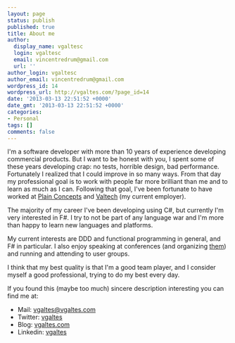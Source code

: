 ```yaml
---
layout: page
status: publish
published: true
title: About me
author:
  display_name: vgaltesc
  login: vgaltesc
  email: vincentredrum@gmail.com
  url: ''
author_login: vgaltesc
author_email: vincentredrum@gmail.com
wordpress_id: 14
wordpress_url: http://vgaltes.com/?page_id=14
date: '2013-03-13 22:51:52 +0000'
date_gmt: '2013-03-13 22:51:52 +0000'
categories:
- Personal
tags: []
comments: false
---
```


I'm a software developer with more than 10 years of experience developing commercial products. But I want to be honest with you, I spent some of these years developing crap: no tests, horrible design, bad performance. Fortunately I realized that I could improve in so many ways. From that day my professional goal is to work with people far more brilliant than me and to learn as much as I can. Following that goal, I've been fortunate to have worked at [Plain Concepts](http://www.plainconcepts.com) and [Valtech](http://www.valtech.com) (my current employer).

The majority of my career I've been developing using C#, but currently I'm very interested in F#. I try to not be part of any language war and I'm more than happy to learn new languages and platforms.

My current interests are DDD and functional programming in general, and F# in particular. I also enjoy speaking at conferences (and organizing [them](http://cas2016.agile-spain.org)) and running and attending to user groups.

I think that my best quality is that I'm a good team player, and I consider myself a good professional, trying to do my best every day.

If you found this (maybe too much) sincere description interesting you can find me at:

- Mail: [vgaltes@vgaltes.com](mailto:vgaltes@vgaltes.com)
- Twitter: [vgaltes](http://twitter.com/vgaltes)
- Blog: [vgaltes.com](http://vgaltes.com)
- Linkedin: [vgaltes](http://es.linkedin.com/in/vgaltes/)
